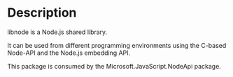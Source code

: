 # Description

libnode is a Node.js shared library.

It can be used from different programming environments using the C-based Node-API and the Node.js embedding API.

This package is consumed by the Microsoft.JavaScript.NodeApi package.
